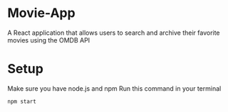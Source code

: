 # Movie-App
A React application that allows users to search and archive their favorite movies using the OMDB API

# Setup
Make sure you have node.js and npm
Run this command in your terminal
```
npm start
```

